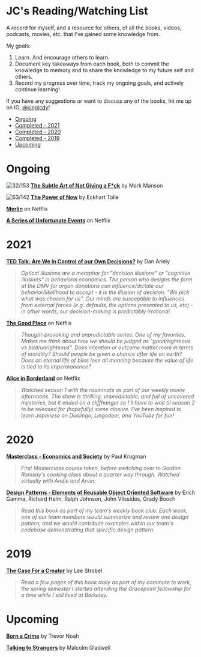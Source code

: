 




# JC's Reading/Watching List

A record for myself, and a resource for others, of all the books, videos, podcasts, movies, etc. that I've gained some knowledge from. 

My goals:

1. Learn. And encourage others to learn.
1. Document key takeaways from each book, both to commit the knowledge to memory and to share the knowledge to my future self and others.
2. Record my progress over time, track my ongoing goals, and actively continue learning!

If you have any suggestions or want to discuss any of the books, hit me up on IG, [@kingjcdy](https://www.instagram.com/kingjcdy/)!

* [Ongoing](#ongoing)
* [Completed - 2021](#2021)
* [Completed - 2020](#2020)
* [Completed - 2019](#2019) 
* [Upcoming](#upcoming)

# Ongoing

![32/153](https://progress-bar.dev/21) **[The Subtle Art of Not Giving a F*ck](https://www.amazon.com/Subtle-Art-Not-Giving-Counterintuitive/dp/0062457713)** by Mark Manson 

![63/142](https://progress-bar.dev/44) **[The Power of Now](https://www.amazon.com/Power-Now-Guide-Spiritual-Enlightenment-ebook/dp/B002361MLA)** by Eckhart Tolle 

**[Merlin](https://www.netflix.com/title/70142436)** on Netflix

**[A Series of Unfortunate Events](https://www.netflix.com/title/80050008)** on Netflix

# 2021

**[TED Talk: Are We In Control of our Own Decisions?](https://www.ted.com/talks/dan_ariely_are_we_in_control_of_our_own_decisions)** by Dan Ariely
> _Optical illusions are a metaphor for "decision illusions" or "cognitive illusions" in behavioral economics. The person who designs the form at the DMV for organ donations can influence/dictate our behavior/likelihood to accept - it is the illusion of decision. "We pick what was chosen for us". Our minds are susceptible to influences from external forces (e.g. defaults, the options presented to us, etc) - in other words, our decision-making is predictably irrational._

**[The Good Place](https://www.netflix.com/title/80113701)** on Netflix
> _Thought-provoking and unpredictable series. One of my favorites. Makes me think about how we should be judged as "good/righteous vs bad/unrighteous". Does intention or outcome matter more in terms of morality? Should people be given a chance after life on earth? Does an eternal life of bliss lose all meaning because the value of life is tied to its impermanence?_

**[Alice in Borderland](https://www.netflix.com/title/80200575)** on Netflix
> _Watched season 1 with the roommats as part of our weekly movie afternoons. The show is thrilling, unpredictable, and full of uncovered mysteries, but it ended on a cliffhanger so I'll have to wait til season 2 to be released for (hopefully) some closure. I've been inspired to learn Japanese on Duolingo, Lingodeer, and YouTube for fun!_

# 2020

**[Masterclass - Economics and Society](https://www.masterclass.com/classes/paul-krugman-teaches-economics-and-society)** by Paul Krugman
> _First Masterclass course taken, before switching over to Gordon Ramsay's cooking class about a quarter way through. Watched virtually with Andie and Arvin._

**[Design Patterns - Elements of Reusable Object Oriented Software](https://www.amazon.com/Design-Patterns-Elements-Reusable-Object-Oriented/dp/0201633612)** by Erich Gamma, Richard Helm, Ralph Johnson, John Vlissides, Grady Booch

> _Read this book as part of my team's weekly book club. Each week, one of our team members would summarize and review one design pattern, and we would contribute examples within our team's codebase demonstrating that specific design pattern._

# 2019

**[The Case For a Creator](https://www.amazon.com/Case-Creator-Lee-Strobel/dp/0310242096)** by Lee Strobel
> _Read a few pages of this book daily as part of my commute to work, the spring semester I started attending the Gracepoint fellowship for a time while I still lived at Berkeley._

# Upcoming

**[Born a Crime](https://www.amazon.com/Born-Crime-Stories-African-Childhood-ebook/dp/B01DHWACVY)** by Trevor Noah

**[Talking to Strangers](https://www.amazon.com/Talking-Strangers-Should-about-People/dp/0316478520)** by Malcolm Gladwell